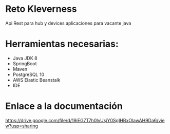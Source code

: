 # Reto Kleverness 
Api Rest para hub y devices aplicaciones para vacante java

# Herramientas necesarias:
* Java JDK 8
* SpringBoot
* Maven
* PostgreSQL 10
* AWS Elastic Beanstalk
* IDE

# Enlace a la documentación
https://drive.google.com/file/d/19iEG7T7h0lvUsjY0SgIHBxOlawAH9Da6/view?usp=sharing

		
		
		



  
	
    







